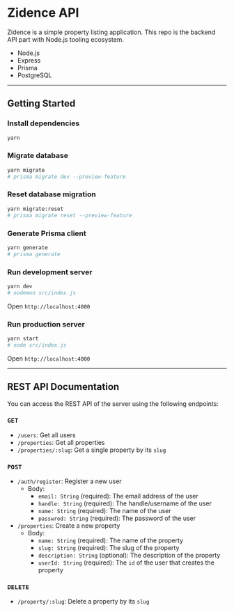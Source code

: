 # Zidence API

Zidence is a simple property listing application. This repo is the backend API part with Node.js tooling ecosystem.

- Node.js
- Express
- Prisma
- PostgreSQL

---

## Getting Started

### Install dependencies

```sh
yarn
```

### Migrate database

```sh
yarn migrate
# prisma migrate dev --preview-feature
```

### Reset database migration

```sh
yarn migrate:reset
# prisma migrate reset --preview-feature
```

### Generate Prisma client

```sh
yarn generate
# prisma generate
```

### Run development server

```sh
yarn dev
# nodemon src/index.js
```

Open `http://localhost:4000`

### Run production server

```sh
yarn start
# node src/index.js
```

Open `http://localhost:4000`

---

## REST API Documentation

You can access the REST API of the server using the following endpoints:

### `GET`

- `/users`: Get all users
- `/properties`: Get all properties
- `/properties/:slug`: Get a single property by its `slug`

### `POST`

- `/auth/register`: Register a new user
  - Body:
    - `email: String` (required): The email address of the user
    - `handle: String` (required): The handle/username of the user
    - `name: String` (required): The name of the user
    - `passwrod: String` (required): The password of the user
- `/properties`: Create a new property
  - Body:
    - `name: String` (required): The name of the property
    - `slug: String` (required): The slug of the property
    - `description: String` (optional): The description of the property
    - `userId: String` (required): The `id` of the user that creates the property

### `DELETE`

- `/property/:slug`: Delete a property by its `slug`
